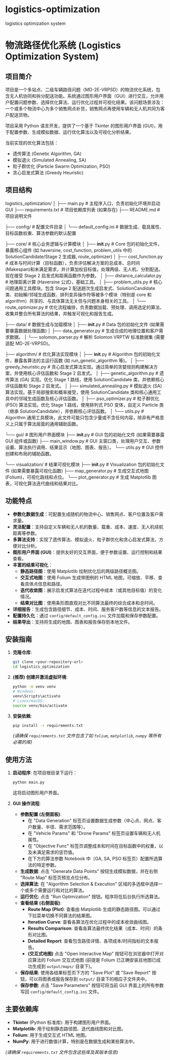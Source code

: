 # logistics-optimization
logistics optimization system
# 物流路径优化系统 (Logistics Optimization System)

## 项目简介

项目是一个多站点、二级车辆路径问题（MD-2E-VRPSD）的物流优化系统，包含无人机协同和拆分配送功能。系统通过图形用户界面（GUI）进行交互，允许用户配置问题参数、选择优化算法、运行优化过程并可视化结果。该问题场景涉及：一个或多个物流中心为多个销售网点补货，销售网点再使用车辆和无人机共同为客户配送货物。

项目采用 Python 语言开发，提供了一个基于 Tkinter 的图形用户界面 (GUI)，用于配置参数、生成模拟数据、运行优化算法以及可视化分析结果。

当前实现的优化算法包括：

* 遗传算法 (Genetic Algorithm, GA)
* 模拟退火 (Simulated Annealing, SA)
* 粒子群优化 (Particle Swarm Optimization, PSO)
* 贪心启发式算法 (Greedy Heuristic)

## 项目结构

logistics_optimization/
│
├── main.py                  # 主程序入口，负责初始化环境并启动 GUI
├── requirements.txt         # 项目依赖库列表 (如果存在)
├── README.md                # 项目说明文件

├── config/                  # 配置文件目录
│   └── default_config.ini   # 数据生成、载具属性、目标函数权重、算法参数的默认配置

├── core/                    # 核心业务逻辑与计算模块
│   ├── __init__.py          # Core 包的初始化文件，暴露核心组件 (如 haversine, cost_function, problem_utils 中的 SolutionCandidate/Stage 2 生成器, route_optimizer)
│   ├── cost_function.py     # 成本与时间计算（目标函数），负责评估解决方案的总成本、总时间(Makespan)和未满足需求，并计算加权目标值，处理两级、无人机、分割配送。现在接受 Stage 2 启发式和距离函数作为参数。
│   ├── distance_calculator.py # 地理距离计算 (Haversine 公式)，基础工具。
│   ├── problem_utils.py     # 核心问题通用工具模块。包含 Stage 2 配送趟次生成启发式、SolutionCandidate 类、初始解/邻域生成函数、排列变异操作符等被多个模块（特别是 core 和 algorithm）共享的、与具体算法无关但与问题本身相关的工具。
│   └── route_optimizer.py   # 优化流程编排，负责数据加载、预处理、调用选定的算法、收集并整合所有算法的结果，并触发可视化和报告生成。

├── data/                    # 数据生成与加载模块
│   ├── __init__.py          # Data 包的初始化文件 (如果需要暴露数据处理函数)
│   ├── data_generator.py    # 生成合成的地理位置和客户需求数据。
│   └── solomon_parser.py    # 解析 Solomon VRPTW 标准数据集 (需要适配 MD-2E-VRPSD)。

├── algorithm/               # 优化算法实现模块
│   ├── __init__.py          # Algorithm 包的初始化文件，暴露各算法的主运行函数 (如 run_genetic_algorithm 等)。
│   ├── greedy_heuristic.py  # 贪心启发式算法实现。通过简单的贪婪规则构建解决方案，并使用核心评估函数和 Stage 2 启发式。
│   ├── genetic_algorithm.py # 遗传算法 (GA) 实现。优化 Stage 1 路线，使用 SolutionCandidate 类，并依赖核心评估函数和 Stage 2 启发式。
│   ├── simulated_annealing.py # 模拟退火 (SA) 算法实现。基于局部搜索和概率接受，使用 SolutionCandidate 类和核心通用工具中的邻域生成函数及核心评估函数。
│   ├── pso_optimizer.py     # 粒子群优化 (PSO) 算法实现。优化 Stage 1 路线，使用排列式 PSO 变体，自定义 Particle 类（继承 SolutionCandidate），并依赖核心评估函数。
│   └── utils.py             # Algorithm 通用工具模块，此文件可能只包含少量或不含任何内容，除非有严格意义上只属于算法层面的通用辅助函数。

└── gui/                     # 图形用户界面模块
    ├── __init__.py          # GUI 包的初始化文件 (如果需要暴露 GUI 组件或函数)
    ├── main_window.py       # GUI 主窗口类，处理用户交互、参数设置、算法执行调用、结果显示（地图、图表、报告）。
    └── utils.py             # GUI 控件创建和布局的辅助函数。

└── visualization/           # 结果可视化模块
    ├── __init__.py          # Visualization 包的初始化文件 (如果需要暴露可视化函数)
    ├── map_generator.py     # 生成交互式地图 (Folium)，可视化路线和点位。
    └── plot_generator.py    # 生成 Matplotlib 图表，可视化算法迭代曲线和结果对比。

## 功能特点

* **参数化数据生成**：可配置生成随机的物流中心、销售网点、客户位置及客户需求量。
* **灵活配置**：支持自定义车辆和无人机的数量、载重、成本、速度、无人机续航距离等参数。
* **多算法支持**：实现了遗传算法、模拟退火、粒子群优化和贪心启发式算法，方便对比分析。
* **图形用户界面 (GUI)**：提供友好的交互界面，便于参数设置、运行控制和结果查看。
* **丰富的结果可视化**：
    * **静态路径图**：使用 Matplotlib 绘制优化后的两级路径概览图。
    * **交互式地图**：使用 Folium 生成带图例的 HTML 地图，可缩放、平移、查看具体点信息和路径。
    * **迭代收敛图**：展示启发式算法在迭代过程中成本（或其他目标值）的变化情况。
    * **结果对比图**：使用条形图直观对比不同算法最终的综合成本和总时间。
* **详细报告**：生成包含路径细节、成本、时间、服务客户数等信息的文本报告。
* **配置持久化**：通过 `config/default_config.ini` 文件加载和保存参数配置。
* **结果导出**：支持将生成的地图、图表和报告保存到本地文件。

## 安装指南

1.  **克隆仓库**:
    ```bash
    git clone <your-repository-url>
    cd logistics_optimization
    ```
2.  **(推荐)** **创建并激活虚拟环境**:
    ```bash
    python -m venv venv
    # Windows:
    venv\Scripts\activate
    # Linux/macOS:
    source venv/bin/activate
    ```
3.  **安装依赖**:
    ```bash
    pip install -r requirements.txt
    ```
    *(请确保 `requirements.txt` 文件包含了如 `folium`, `matplotlib`, `numpy` 等所有必需的库)*

## 使用方法

1.  **启动程序**:
    在项目根目录下运行：
    ```bash
    python main.py
    ```
    这将启动图形用户界面。

2.  **GUI 操作流程**:
    * **参数配置 (左侧面板)**:
        * 在 "Data Generation" 标签页设置数据生成参数（中心点、网点、客户数量、半径、需求范围等）。
        * 在 "Vehicle Params" 和 "Drone Params" 标签页设置车辆和无人机属性。
        * 在 "Objective Func" 标签页调整成本和时间在目标函数中的权重，以及未满足需求的惩罚值。
        * 在下方的算法参数 Notebook 中（GA, SA, PSO 标签页）配置所选算法的特定参数。
    * **生成数据**: 点击 "Generate Data Points" 按钮生成模拟数据，并在右侧 "Route Map" 标签页预览点位分布。
    * **选择算法**: 在 "Algorithm Selection & Execution" 区域的多选框中选择一个或多个需要运行和对比的算法。
    * **运行优化**: 点击 "Run Optimization" 按钮。程序将在后台执行所选算法。
    * **查看结果 (右侧面板)**:
        * **Route Map (Plot)**: 查看由 Matplotlib 生成的静态路径图。可以通过下拉菜单切换不同算法的结果图。
        * **Iteration Curve**: 查看各算法在优化过程中的成本收敛曲线图。
        * **Results Comparison**: 查看各算法最终优化结果（成本、时间）的条形对比图。
        * **Detailed Report**: 查看包含路径详情、各项成本/时间指标的文本报告。
        * **(交互式地图)** 点击 "Open Interactive Map" 按钮可在浏览器中打开对应算法的 Folium 交互式地图 (前提是 Folium 已正确安装且地图已成功生成到 `output/maps/` 目录下)。
    * **保存结果**: 使用各结果标签页下方的 "Save Plot" 或 "Save Report" 按钮，可以将图表或报告保存到 `output/` 目录下的相应子文件夹中。
    * **保存参数**: 点击 "Save Parameters" 按钮可将当前 GUI 界面上的所有参数写回 `config/default_config.ini` 文件。

## 主要依赖库

* **Tkinter** (Python 标准库): 用于构建图形用户界面。
* **Matplotlib**: 用于绘制静态路径图、迭代曲线图和对比图。
* **Folium**: 用于生成交互式 HTML 地图。
* **NumPy**: 用于进行数值计算，特别是在数据生成和某些算法中。

*(请确保 `requirements.txt` 文件包含这些库及其版本信息)*
